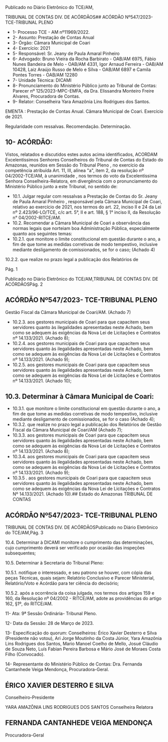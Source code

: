 Publicado  no  Diário  Eletrônico do TCE/AM,

TRIBUNAL DE CONTAS DIV. DE ACÓRDÃOS## ACÓRDÃO Nº547/2023- TCE-TRIBUNAL PLENO

- 1- Processo TCE - AM nº11969/2022.
- 2- Assunto: Prestação de Contas Anual
- 3- Órgão: Câmara Municipal de Coari
- 4- Exercício: 2021
- 5- Responsável: Sr. Jeany de Paula Amaral Pinheiro
- 6- Advogado: Bruno Vieira da Rocha Barbirato - OAB/AM 6975, Fábio Nunes Bandeira de Melo - OAB/AM 4331, Igor Arnaud Ferreira - OAB/AM 10428, Laiz Araújo Russo de Melo e Silva - OAB/AM 6897 e Camila Pontes Torres - OAB/AM 12280
- 7- Unidade Técnica: DICAMI
- 8- Pronunciamento  do  Ministério  Público  junto  ao  Tribunal  de  Contas: Parecer  nº 125/2023-MPC-EMFA,  da  Dra.  Elissandra  Monteiro  Freire  Alvares,  Procuradora  de Contas.
- 9- Relator: Conselheira Yara Amazônia Lins Rodrigues dos Santos.

EMENTA : Prestação  de  Contas  Anual. Câmara Municipal de Coari. Exercício de 2021.

Regularidade com ressalvas. Recomendação. Determinação.

## 10-  ACÓRDÃO:

Vistos,  relatados  e  discutidos  estes  autos  acima  identificados, ACORDAM Excelentíssimos Senhores Conselheiros do Tribunal de Contas do Estado do Amazonas, reunidos em Sessão do Tribunal Pleno , no exercício da competência atribuída Art. 11, III, alínea "a", item 2, da resolução nº 04/2002-TCE/AM, à unanimidade , nos termos do voto da Excelentíssima Senhora Conselheira-Relatora, em divergência com o pronunciamento do Ministério Público junto a este Tribunal, no sentido de:

- 10.1. Julgar regular com ressalvas a Prestação de Contas do Sr. Jeany de Paula Amaral Pinheiro ,  responsável pela Câmara Municipal de Coari, relativo ao exercício de 2021, nos termos do art. 22, inciso II e 24 da Lei nº 2.423/96-LO/TCE, c/c art. 5°, II e art. 188, § 1° inciso II, da Resolução n° 04/2002-RITCE/AM.
- 10.2. Recomendar a Câmara  Municipal  de  Coari  a  observância  das normas legais que norteiam boa Administração Pública, especialmente quanto aos seguintes temas:
- 10.2.1. que  monitore  o  limite  constitucional  em  questão  durante  o ano, a fim de que tome as medidas corretivas de modo tempestivo, inclusive  mediante  desligamento  de  comissionados,  se  for  o  caso; (Achado 4)

10.2.2. que  realize  no  prazo  legal  a  publicação  dos  Relatórios  de

Pág. 1

Publicado  no  Diário  Eletrônico do TCE/AM,TRIBUNAL DE CONTAS DIV. DE ACÓRDÃOSPág. 2

## ACÓRDÃO Nº547/2023- TCE-TRIBUNAL PLENO

Gestão Fiscal da Câmara Municipal de Coari/AM. (Achado 7)

- 10.2.3. aos  gestores  municipais  de  Coari  para  que  capacitem  seus servidores quanto às ilegalidades apresentadas neste Achado, bem como  se  adequem  às  exigências  da  Nova  Lei  de  Licitações  e Contratos nº 14.133/2021. (Achado 8);
- 10.2.4. aos  gestores  municipais  de  Coari  para  que  capacitem  seus servidores quanto às ilegalidades apresentadas neste Achado, bem como  se  adequem  às  exigências  da  Nova  Lei  de  Licitações  e Contratos nº 14.133/2021. (Achado 9);
- 10.2.5. aos  gestores  municipais  de  Coari  para  que  capacitem  seus servidores quanto às ilegalidades apresentadas neste Achado, bem como  se  adequem  às  exigências  da  Nova  Lei  de  Licitações  e Contratos nº 14.133/2021. (Achado 10);

## 10.3. Determinar à Câmara Municipal de Coari:

- 10.3.1. que  monitore  o  limite  constitucional  em  questão  durante  o ano, a fim de que tome as medidas corretivas de modo tempestivo, inclusive  mediante  desligamento  de  comissionados,  se  for  o  caso (Achado 4);
- 10.3.2. que  realize  no  prazo  legal  a  publicação  dos  Relatórios  de Gestão Fiscal da Câmara Municipal de Coari/AM (Achado 7);
- 10.3.3. aos  gestores  municipais  de  Coari  para  que  capacitem  seus servidores quanto às ilegalidades apresentadas neste Achado, bem como  se  adequem  às  exigências  da  Nova  Lei  de  Licitações  e Contratos nº 14.133/2021. (Achado 8);
- 10.3.4. aos  gestores  municipais  de  Coari  para  que  capacitem  seus servidores quanto às ilegalidades apresentadas neste Achado, bem como  se  adequem  às  exigências  da  Nova  Lei  de  Licitações  e Contratos nº 14.133/2021. (Achado 9);
- 10.3.5 .  aos  gestores  municipais  de  Coari  para  que  capacitem  seus servidores quanto às ilegalidades apresentadas neste Achado, bem como  se  adequem  às  exigências  da  Nova  Lei  de  Licitações  e Contratos Nº 14.133/2021. (Achado 10).## Estado do Amazonas TRIBUNAL DE CONTAS

## ACÓRDÃO Nº547/2023- TCE-TRIBUNAL PLENO

TRIBUNAL DE CONTAS DIV. DE ACÓRDÃOSPublicado  no  Diário  Eletrônico do TCE/AM,Pág. 3

10.4. Determinar à DICAMI monitore o cumprimento das determinações, cujo cumprimento deverá ser verificado por ocasião das inspeções subsequentes;

10.5. Determinar à Secretaria do Tribunal Pleno:

10.5.1. notifique o interessado, e seu patrono se houver,  com cópia das  peças  Técnicas,  quais  sejam:  Relatório  Conclusivo  e  Parecer Ministerial, Relatório/Voto e Acórdão para ter ciência do decisório;

10.5.2. após  a  ocorrência  da  coisa  julgada,  nos  termos  dos  artigos 159  e 160, da Resolução  nº  04/2002  -  RITCE/AM,  adote  as providências do artigo 162, §1º, do RITCE/AM.

11-  Ata: 9ª Sessão Ordinária- Tribunal Pleno.

12-  Data da Sessão: 28 de Março de 2023.

13-  Especificação do quorum: Conselheiros: Érico Xavier Desterro e Silva (Presidente não votou), Ari Jorge Moutinho da Costa Júnior, Yara Amazônia Lins Rodrigues dos Santos,  Mario  Manoel  Coelho  de  Mello,  Josué  Cláudio  de  Souza  Neto,  Luís  Fabian Pereira Barbosa e Mário José de Moraes Costa Filho (Convocado).

14-  Representante do Ministério Público de Contas: Dra. Fernanda Cantanhede Veiga Mendonça, Procuradora-Geral.

## ÉRICO XAVIER DESTERRO E SILVA

Conselheiro-Presidente

YARA AMAZÔNIA LINS RODRIGUES DOS SANTOS Conselheira Relatora

## FERNANDA CANTANHEDE VEIGA MENDONÇA

Procuradora-Geral